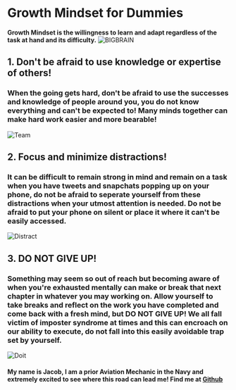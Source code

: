 # Growth Mindset for Dummies

**Growth Mindset is the willingness to learn and adapt regardless of the task at hand and its difficulty.**
![BIGBRAIN](https://www.thesynergist.org/wp-content/uploads/2014/09/469564565.jpg)

## 1. Don't be afraid to use knowledge or expertise of others!
### When the going gets hard, don't be afraid to use the successes and knowledge of people around you, you do not know everything and can't be expected to! Many minds together can make hard work easier and more bearable!
![Team](http://onix-systems.com/web/uploads/euV4H1vtetbTRdASPOLdpJZdxXIv4WLN.jpg)

## 2. Focus and minimize distractions!
### It can be difficult to remain strong in mind and remain on a task when you have tweets and snapchats popping up on your phone, do not be afraid to seperate yourself from these distractions when your utmost attention is needed. Do not be afraid to put your phone on silent or place it where it can't be easily accessed.
![Distract](https://edsurge.imgix.net/uploads/post/image/13785/distracted_student-1603853061.jpg?auto=compress%2Cformat&w=1400&h=567&fit=crop)

## 3. DO NOT GIVE UP!
### Something may seem so out of reach but becoming aware of when you're exhausted mentally can make or break that next chapter in whatever you may working on. Allow yourself to take breaks and reflect on the work you have completed and come back with a fresh mind, but DO NOT GIVE UP! We all fall victim of imposter syndrome at times and this can encroach on our ability to execute, do not fall into this easily avoidable trap set by yourself.
![Doit](https://brobible.com/wp-content/uploads/2018/10/youcan.gif)

#### My name is Jacob, I am a prior Aviation Mechanic in the Navy and extremely excited to see where this road can lead me! Find me at [Github](https://github.com/JMessore16)
